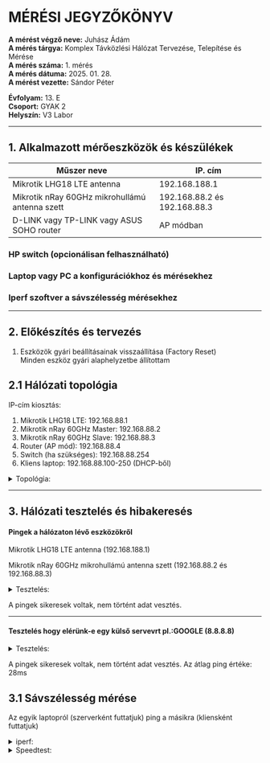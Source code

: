 # MÉRÉSI JEGYZŐKÖNYV

**A mérést végző neve:** Juhász Ádám   
**A mérés tárgya:** Komplex Távközlési Hálózat Tervezése, Telepítése és Mérése   
**A mérés száma:** 1. mérés  
**A mérés dátuma:** 2025. 01. 28.    
**A mérést vezette:** Sándor Péter  

**Évfolyam:** 13. E  
**Csoport:** GYAK 2  
**Helyszín:** V3 Labor  

--------------

## 1. Alkalmazott mérőeszközök és készülékek

| Műszer neve                                       | IP. cím       | 
| ------------------------------------------------- | ----------- | 
| Mikrotik LHG18 LTE antenna                        | 192.168.188.1   |
| Mikrotik nRay 60GHz mikrohullámú antenna szett    | 192.168.88.2 és 192.168.88.3| 
| D-LINK vagy TP-LINK vagy ASUS SOHO router         | AP módban  | 


### HP switch (opcionálisan felhasználható)  
### Laptop vagy PC a konfigurációkhoz és mérésekhez  
### Iperf szoftver a sávszélesség mérésekhez   
  
---------------------------------------------------------------------

## 2. Előkészítés és tervezés

1. Eszközök gyári beállításainak visszaállítása (Factory Reset)  
   Minden eszköz gyári alaphelyzetbe állítottam  


## 2.1 Hálózati topológia

IP-cím kiosztás:

1. Mikrotik LHG18 LTE: 192.168.88.1   
2. Mikrotik nRay 60GHz Master: 192.168.88.2  
3. Mikrotik nRay 60GHz Slave: 192.168.88.3  
4. Router (AP mód): 192.168.88.4  
5. Switch (ha szükséges): 192.168.88.254  
6. Kliens laptop: 192.168.88.100-250 (DHCP-ből)  


<details>
    <summary>Topológia:</summary>
   <img src="https://github.com/user-attachments/assets/0c9e5ee7-3f29-4432-a5e5-a049cf54e7ac">
</details>


-----------------------


## 3. Hálózati tesztelés és hibakeresés  

#### Pingek a hálózaton lévő eszközökről  

Mikrotik LHG18 LTE antenna (192.168.188.1)  

Mikrotik nRay 60GHz mikrohullámú antenna szett (192.168.88.2 és 192.168.88.3)  


<details>
    <summary>Tesztelés:</summary>
   <img src="https://github.com/user-attachments/assets/1c4b4d46-b20e-43a2-b881-2419d9610c9d">
</details>

A pingek sikeresek voltak, nem történt adat vesztés.

----------

#### Tesztelés hogy elérünk-e egy külső servevrt pl.:GOOGLE (8.8.8.8)  


<details>
    <summary>Tesztelés:</summary>
   <img src="https://github.com/user-attachments/assets/c60249b3-8616-4243-9269-84d409408900">
</details>


A pingek sikeresek voltak, nem történt adat vesztés. Az átlag ping értéke: 28ms



## 3.1 Sávszélesség mérése  

Az egyik laptopról (szerverként futtatjuk) ping a másikra (kliensként futtatjuk) 

<details>
    <summary>iperf:</summary>
   <img src="https://github.com/user-attachments/assets/58af5248-1dc3-4e49-a04d-d8b83e73a272">
</details>

<details>
    <summary>Speedtest:</summary>
   <img src="">
</details>







